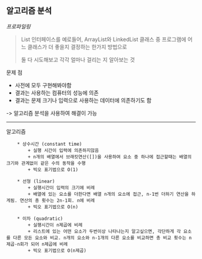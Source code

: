 ## 알고리즘 분석

*프로파일링*
> List 인터페이스를 예로들어, ArrayList와 LinkedList 클래스 중 프로그램에 어느 클래스가 더 좋을지 결정하는 한가지 방법으로
>
> 둘 다 시도해보고 각각 얼마나 걸리는 지 알아보는 것 

문제 점
* 사전에 모두 구현해봐야함
* 결과는 사용하는 컴퓨터의 성능에 의존
* 결과는 문제 크기나 입력으로 사용하는 데이터에 의존하기도 함

-> 알고리즘 분석을 사용하여 해결이 가능

- - - 

알고리즘
```
    * 상수시간 (constant time)
        + 실행 시간이 입력에 의존하지않음
        + n개의 배열에서 브래킷연산([])을 사용하여 요소 중 하나에 접근할때는 배열의 크기와 관계없이 같은 수의 동작을 수행
        + 빅오 표기법으로 O(1)

    * 선형 (linear)
        + 실행시간이 입력의 크기에 비례 
        + 배열에 있는 요소를 더한다면 배열 n개의 요소에 접근, n-1번 더하기 연산을 하게됨. 연산의 총 횟수는 2n-1회. n에 비례
        + 빅오 표기법으로 O(n)

    * 이차 (quadratic) 
        + 실행시간이 n제곱에 비례
        + 리스트에 있는 어떤 요소가 두번이상 나타나는지 알고싶으면, 각단하게 각 요소를 다른 모든 요소와 비교. n개의 요소와 n-1개의 다른 요소를 비교하면 총 비교 횟수는 n제곱-n회가 되어 n제곱에 비례
        + 빅오 표기법으로 O(n제곱) 

```


